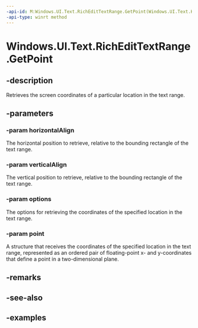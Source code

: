 ```yaml
---
-api-id: M:Windows.UI.Text.RichEditTextRange.GetPoint(Windows.UI.Text.HorizontalCharacterAlignment,Windows.UI.Text.VerticalCharacterAlignment,Windows.UI.Text.PointOptions,Windows.Foundation.Point@)
-api-type: winrt method
---
```


<!-- Method syntax.
public void RichEditTextRange.GetPoint(HorizontalCharacterAlignment horizontalAlign, VerticalCharacterAlignment verticalAlign, PointOptions options, Point point)
-->

# Windows.UI.Text.RichEditTextRange.GetPoint

## -description

Retrieves the screen coordinates of a particular location in the text range.



## -parameters
### -param horizontalAlign

The horizontal position to retrieve, relative to the bounding rectangle of the text range.

### -param verticalAlign

The vertical position to retrieve, relative to the bounding rectangle of the text range.

### -param options

The options for retrieving the coordinates of the specified location in the text range.

### -param point

A structure that receives the coordinates of the specified location in the text range, represented as an ordered pair of floating-point x- and y-coordinates that define a point in a two-dimensional plane.

## -remarks

## -see-also

## -examples

